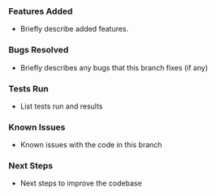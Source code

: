 ### Features Added
- Briefly describe added features.

### Bugs Resolved
- Briefly describes any bugs that this branch fixes (if any)

### Tests Run
- List tests run and results

### Known Issues
- Known issues with the code in this branch

### Next Steps
- Next steps to improve the codebase
